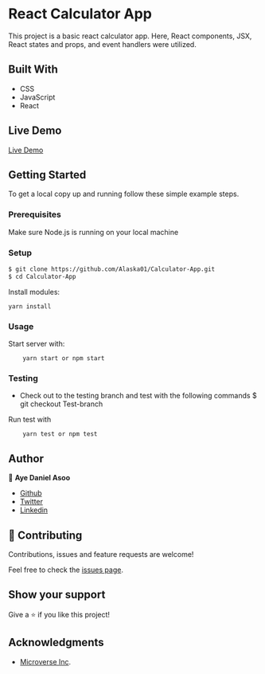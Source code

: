 # React Calculator App
This project is a basic react calculator app. Here, React components, JSX, React states and props, and event handlers were utilized.

## Built With
- CSS
- JavaScript
- React

## Live Demo
[Live Demo](https://aye-maths-magicians.netlify.app/)

## Getting Started 
To get a local copy up and running follow these simple example steps.

### Prerequisites

Make sure Node.js is running on your local machine

### Setup

~~~bash
$ git clone https://github.com/Alaska01/Calculator-App.git
$ cd Calculator-App
~~~

Install modules:

```
yarn install
```

### Usage

Start server with:

```
    yarn start or npm start

```

### Testing
- Check out to the testing branch and test with the following commands
$ git checkout Test-branch

Run test with

```
    yarn test or npm test

```

## Author

👤 **Aye Daniel Asoo**

- [Github](https://github.com/Alaska01)
- [Twitter](https://twitter.com/AyeAsoo)
- [Linkedin](https://www.linkedin.com/in/daniel-asoo-aye/)

## 🤝 Contributing

Contributions, issues and feature requests are welcome!

Feel free to check the [issues page](https://github.com/Alaska01/Calculator-App/issues).

## Show your support

Give a ⭐️ if you like this project!

## Acknowledgments
- [Microverse Inc](https://www.microverse.org/).